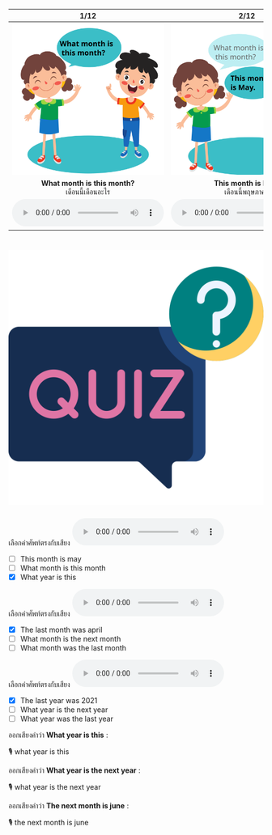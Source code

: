 <div class="carrousel">


|1/12|2/12|3/12|4/12|5/12|6/12|7/12|8/12|9/12|10/12|11/12|12/12|
| :----: | :----: | :----: | :----: | :----: | :----: | :----: | :----: | :----: | :----: | :----: | :----: |
|![](/media/img/Asking&#x20;for&#x20;month&#x20;and&#x20;year__What&#x20;month&#x20;is&#x20;this&#x20;month.svg)|![](/media/img/Asking&#x20;for&#x20;month&#x20;and&#x20;year__This&#x20;month&#x20;is&#x20;May.svg)|![](/media/img/Asking&#x20;for&#x20;month&#x20;and&#x20;year__What&#x20;month&#x20;was&#x20;the&#x20;last&#x20;month.svg)|![](/media/img/Asking&#x20;for&#x20;month&#x20;and&#x20;year__The&#x20;last&#x20;month&#x20;was&#x20;April.svg)|![](/media/img/Asking&#x20;for&#x20;month&#x20;and&#x20;year__What&#x20;month&#x20;is&#x20;the&#x20;next&#x20;month.svg)|![](/media/img/Asking&#x20;for&#x20;month&#x20;and&#x20;year__The&#x20;next&#x20;month&#x20;is&#x20;June.svg)|![](/media/img/Asking&#x20;for&#x20;month&#x20;and&#x20;year__What&#x20;year&#x20;is&#x20;this.svg)|![](/media/img/Asking&#x20;for&#x20;month&#x20;and&#x20;year__This&#x20;year&#x20;is&#x20;2022.svg)|![](/media/img/Asking&#x20;for&#x20;month&#x20;and&#x20;year__What&#x20;year&#x20;was&#x20;the&#x20;last&#x20;year.svg)|![](/media/img/Asking&#x20;for&#x20;month&#x20;and&#x20;year__The&#x20;last&#x20;year&#x20;was&#x20;2021.svg)|![](/media/img/Asking&#x20;for&#x20;month&#x20;and&#x20;year__What&#x20;year&#x20;is&#x20;the&#x20;next&#x20;year.svg)|![](/media/img/Asking&#x20;for&#x20;month&#x20;and&#x20;year__The&#x20;next&#x20;year&#x20;is&#x20;2023.svg)|
|**What month is this month?**<br>เดือนนี้เดือนอะไร|**This month is May.**<br>เดือนนี้พฤษภาคม|**What month was the last month?**<br>เดือนก่อนคือเดือนอะไร|**The last month was April.**<br>เดือนก่อนคือเมษายน|**What month is the next month?**<br>เดือนหน้าเดือนอะไร|**The next month is June.**<br>เดือนหน้าคือเดือมิถุนายน|**What year is this?**<br>ปีนี้คือปีอะไร|**This year is 2022.**<br>ปีนี้คือปี 2022|**What year was the last year?**<br>ปีที่แล้วคือปีอะไร|**The last year was 2021.**<br>ปีที่แล้วคือปี 2021|**What year is the next year?**<br>ปีหน้าคือปีอะไร|**The next year is 2023.**<br>ปีหน้าคือปี 2023|
|![](/media/audio/What&#x20;month&#x20;is&#x20;this&#x20;month.mp3)|![](/media/audio/This&#x20;month&#x20;is&#x20;May.mp3)|![](/media/audio/What&#x20;month&#x20;was&#x20;the&#x20;last&#x20;month.mp3)|![](/media/audio/The&#x20;last&#x20;month&#x20;was&#x20;April.mp3)|![](/media/audio/What&#x20;month&#x20;is&#x20;the&#x20;next&#x20;month.mp3)|![](/media/audio/The&#x20;next&#x20;month&#x20;is&#x20;June.mp3)|![](/media/audio/What&#x20;year&#x20;is&#x20;this.mp3)|![](/media/audio/This&#x20;year&#x20;is&#x20;2022.mp3)|![](/media/audio/What&#x20;year&#x20;was&#x20;the&#x20;last&#x20;year.mp3)|![](/media/audio/The&#x20;last&#x20;year&#x20;was&#x20;2021.mp3)|![](/media/audio/What&#x20;year&#x20;is&#x20;the&#x20;next&#x20;year.mp3)|![](/media/audio/The&#x20;next&#x20;year&#x20;is&#x20;2023.mp3)|

</div>



# ![icon](/media/icons/quiz.svg) 

<div class=question>

เลือกคำศัพท์ตรงกับเสียง ![](/media/audio/What&#x20;year&#x20;is&#x20;this.mp3) 
 - [ ] This month is may
 - [ ] What month is this month
 - [x] What year is this
</div>

<div class=question>

เลือกคำศัพท์ตรงกับเสียง ![](/media/audio/The&#x20;last&#x20;month&#x20;was&#x20;April.mp3) 
 - [x] The last month was april
 - [ ] What month is the next month
 - [ ] What month was the last month
</div>

<div class=question>

เลือกคำศัพท์ตรงกับเสียง ![](/media/audio/The&#x20;last&#x20;year&#x20;was&#x20;2021.mp3) 
 - [x] The last year was 2021
 - [ ] What year is the next year
 - [ ] What year was the last year
</div>

<div class=question>

ออกเสียงคำว่า **What year is this** :

🎙️ what year is this

</div>
<div class=question>

ออกเสียงคำว่า **What year is the next year** :

🎙️ what year is the next year

</div>
<div class=question>

ออกเสียงคำว่า **The next month is june** :

🎙️ the next month is june

</div>
